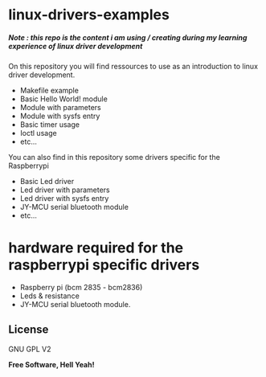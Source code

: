 # linux-drivers-examples

##### Note : this repo is the content i am using / creating during my learning experience of linux driver development 

On this repository you will find ressources to use as an introduction to linux driver development.

  - Makefile example
  - Basic Hello World! module
  - Module with parameters
  - Module with sysfs entry
  - Basic timer usage
  - Ioctl usage
  - etc...

You can also find in this repository some drivers specific for the Raspberrypi

- Basic Led driver
- Led driver with parameters
- Led driver with sysfs entry
- JY-MCU serial bluetooth module
- etc...

# hardware required for the raspberrypi specific drivers
  - Raspberry pi (bcm 2835 - bcm2836)
  - Leds & resistance
  - JY-MCU serial bluetooth module.


License
----

GNU GPL V2

**Free Software, Hell Yeah!**
